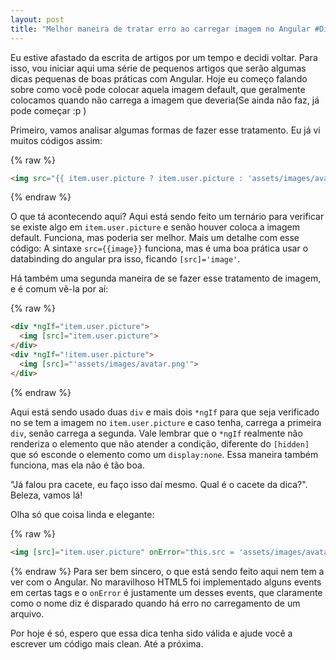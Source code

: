 ```yaml
---
layout: post
title: "Melhor maneira de tratar erro ao carregar imagem no Angular #Dica1 #Angular"
---
```


Eu estive afastado da escrita de artigos por um tempo e decidi voltar. Para isso, vou iniciar aqui uma série de pequenos artigos que serão algumas dicas pequenas de boas práticas com Angular. Hoje eu começo falando sobre como você pode colocar aquela imagem default, que geralmente colocamos quando não carrega a imagem que deveria(Se ainda não faz, já pode começar :p )

Primeiro, vamos analisar algumas formas de fazer esse tratamento. Eu já vi muitos códigos assim:

{% raw %}
```html
<img src="{{ item.user.picture ? item.user.picture : 'assets/images/avatar.png' }}">
```
{% endraw %}


O que tá acontecendo aqui? Aqui está sendo feito um ternário para verificar se existe algo em `item.user.picture` e senão houver coloca a imagem default. Funciona, mas poderia ser melhor. Mais um detalhe com esse código: A sintaxe `src={{image}}` funciona, mas é uma boa prática usar o databinding do angular pra isso, ficando `[src]='image'`. 

Há também uma segunda maneira de se fazer esse tratamento de imagem, e é comum vê-la por aí:

{% raw %}
```html
<div *ngIf="item.user.picture">
  <img [src]="item.user.picture">
</div>
<div *ngIf="!item.user.picture">
  <img [src]="'assets/images/avatar.png'"> 
</div>
```
{% endraw %}

Aqui está sendo usado duas `div` e mais dois `*ngIf` para que seja verificado no se tem a imagem no `item.user.picture` e caso tenha, carrega a primeira `div`, senão carrega a segunda. Vale lembrar que o `*ngIf` realmente não renderiza o elemento que não atender a condição, diferente do `[hidden]` que só esconde o elemento como um `display:none`. Essa maneira também funciona, mas ela não é tão boa.

"Já falou pra cacete, eu faço isso daí mesmo. Qual é o cacete da dica?". Beleza, vamos lá! 

Olha só que coisa linda e elegante: 

{% raw %}
```html
<img [src]="item.user.picture" onError="this.src = 'assets/images/avatar.png'">

```
{% endraw %}
Para ser bem sincero, o que está sendo feito aqui nem tem a ver com o Angular. No maravilhoso HTML5 foi implementado alguns events em certas tags e o `onError` é justamente um desses events, que claramente como o nome diz é disparado quando há erro no carregamento de um arquivo.

Por hoje é só, espero que essa dica tenha sido válida e ajude você a escrever um código mais clean. Até a próxima.
